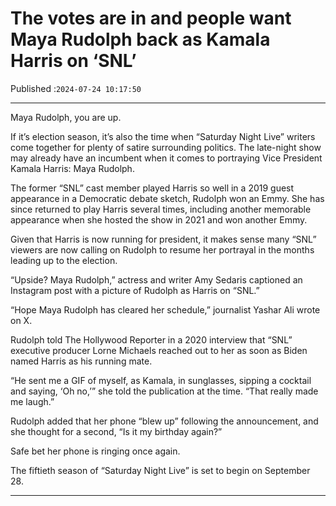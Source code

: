 # The votes are in and people want Maya Rudolph back as Kamala Harris on ‘SNL’

Published :`2024-07-24 10:17:50`

---

Maya Rudolph, you are up.

If it’s election season, it’s also the time when “Saturday Night Live” writers come together for plenty of satire surrounding politics. The late-night show may already have an incumbent when it comes to portraying Vice President Kamala Harris: Maya Rudolph.

The former “SNL” cast member played Harris so well in a 2019 guest appearance in a Democratic debate sketch, Rudolph won an Emmy. She has since returned to play Harris several times, including another memorable appearance when she hosted the show in 2021 and won another Emmy.

Given that Harris is now running for president, it makes sense many “SNL” viewers are now calling on Rudolph to resume her portrayal in the months leading up to the election.

“Upside? Maya Rudolph,” actress and writer Amy Sedaris captioned an Instagram post with a picture of Rudolph as Harris on “SNL.”

“Hope Maya Rudolph has cleared her schedule,” journalist Yashar Ali wrote on X.

Rudolph told The Hollywood Reporter in a 2020 interview that “SNL” executive producer Lorne Michaels reached out to her as soon as Biden named Harris as his running mate.

“He sent me a GIF of myself, as Kamala, in sunglasses, sipping a cocktail and saying, ‘Oh no,’” she told the publication at the time. “That really made me laugh.”

Rudolph added that her phone “blew up” following the announcement, and she thought for a second, “Is it my birthday again?”

Safe bet her phone is ringing once again.

The fiftieth season of “Saturday Night Live” is set to begin on September 28.

---

